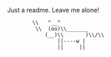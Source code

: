 Just a readme. Leave me alone!

```ascii
        \\   ^__^
         \\  (oo)\\_______
            (__)\\       )\\/\\
                ||----w |
                ||     ||
```
